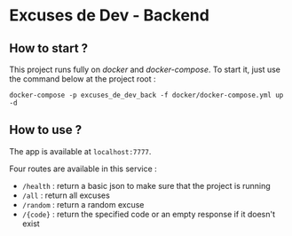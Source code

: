 # Excuses de Dev - Backend

## How to start ?

This project runs fully on _docker_ and _docker-compose_. To start it, just use the command below at the project root :
```shell
docker-compose -p excuses_de_dev_back -f docker/docker-compose.yml up -d
```

## How to use ?

The app is available at `localhost:7777`.

Four routes are available in this service :
* `/health` : return a basic json to make sure that the project is running
* `/all` : return all excuses
* `/random` : return a random excuse
* `/{code}` : return the specified code or an empty response if it doesn't exist 
